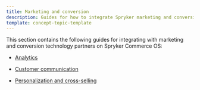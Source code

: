 ```yaml
---
title: Marketing and conversion
description: Guides for how to integrate Spryker marketing and conversion technology partners
template: concept-topic-template
---
```


This section contains the following guides for integrating with marketing and conversion technology partners on Spryker Commerce OS:  

* [Analytics](docs/scos/dev/technology-partner-guides/202204.0/marketing-and-conversion/analytics/fact-finder/installing-and-configuring-the-fact-finder-ng-api.html)

* [Customer communication](docs/scos/dev/technology-partner-guides/202204.0/marketing-and-conversion/customer-communication/episerver/integrating-episerver.html)

* [Personalization and cross-selling](docs/scos/dev/technology-partner-guides/202204.0/marketing-and-conversion/personalization-and-cross-selling/econda/installing-econda.html)
